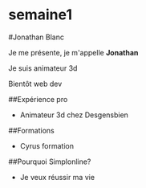 # semaine1


#Jonathan Blanc

Je me présente, je m'appelle **Jonathan**

Je suis animateur 3d

Bientôt web dev


##Expérience pro

* Animateur 3d chez Desgensbien


##Formations

* Cyrus formation


##Pourquoi Simplonline?

* Je veux réussir ma vie
